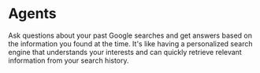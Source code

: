 # Agents
 Ask questions about your past Google searches and get answers based on the information you found at the time. It's like having a personalized search engine that understands your interests and can quickly retrieve relevant information from your search history.
